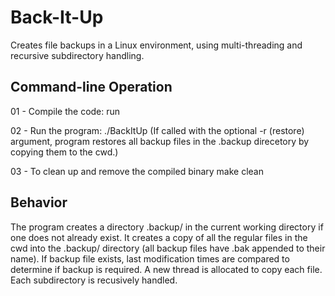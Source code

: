# Back-It-Up
Creates file backups in a Linux environment, using multi-threading and recursive subdirectory handling.

## Command-line Operation
01 - Compile the code:
run

02 - Run the program:
./BackItUp
(If called with the optional -r (restore) argument, program restores all backup files in the .backup direcetory by copying them to the cwd.)

03 - To clean up and remove the compiled binary
make clean

## Behavior
The program creates a directory .backup/ in the current working directory if one does not already exist. It creates a copy of all the regular files in the cwd into the .backup/ directory (all backup files have .bak appended to their name). 
If backup file exists, last modification times are compared to determine if backup is required. A new thread is allocated to copy each file. Each subdirectory is recusively handled. 
